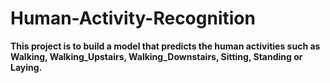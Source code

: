 # Human-Activity-Recognition
**This project is to build a model that predicts the human activities such as Walking, Walking_Upstairs, Walking_Downstairs, Sitting, Standing or Laying.**
